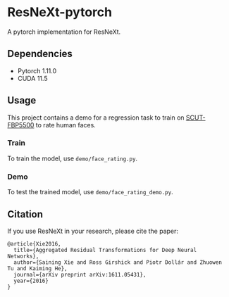 # ResNeXt-pytorch
A pytorch implementation for ResNeXt.

## Dependencies

- Pytorch 1.11.0
- CUDA 11.5

## Usage

This project contains a demo for a regression task to train on [SCUT-FBP5500](https://github.com/HCIILAB/SCUT-FBP5500-Database-Release)
to rate human faces.

### Train

To train the model, use `demo/face_rating.py`.

### Demo

To test the trained model, use `demo/face_rating_demo.py`. 

## Citation

If you use ResNeXt in your research, please cite the paper:

```
@article{Xie2016,
  title={Aggregated Residual Transformations for Deep Neural Networks},
  author={Saining Xie and Ross Girshick and Piotr Dollár and Zhuowen Tu and Kaiming He},
  journal={arXiv preprint arXiv:1611.05431},
  year={2016}
}
```